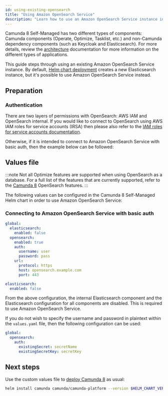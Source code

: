 ```yaml
---
id: using-existing-opensearch
title: "Using Amazon OpenSearch Service"
description: "Learn how to use an Amazon OpenSearch Service instance in Camunda 8 Self-Managed deployment."
---
```


Camunda 8 Self-Managed has two different types of components: Camunda components (Operate, Optimize, Tasklist, etc.) and non-Camunda dependency components (such as Keycloak and Elasticsearch). For more details, review the [architecture](../../about-self-managed.md#architecture) documentation for more information on the different types of applications.

This guide steps through using an existing Amazon OpenSearch Service instance. By default, [Helm chart deployment](/self-managed/setup/overview.md) creates a new Elasticsearch instance, but it's possible to use Amazon OpenSearch Service instead.

## Preparation

### Authentication

There are two layers of permissions with OpenSearch: AWS IAM and OpenSearch internal. If you would like to connect to OpenSearch using AWS IAM roles for service accounts (IRSA) then please also refer to the [IAM roles for service accounts documentation](/self-managed/setup/deploy/amazon/amazon-eks/terraform-setup.md#opensearch-module-setup).

Otherwise, if it is intended to connect to Amazon OpenSearch Service with basic auth, then the example below can be followed:

## Values file

:::note
Not all Optimize features are supported when using OpenSearch as a database. For a full list of the features that are currently supported, refer to the [Camunda 8](https://github.com/camunda/issues/issues/635) OpenSearch features.
:::

The following values can be configured in the Camunda 8 Self-Managed Helm chart in order to use Amazon OpenSearch Service:

### Connecting to Amazon OpenSearch Service with basic auth

```yaml
global:
  elasticsearch:
    enabled: false
  opensearch:
    enabled: true
    auth:
      username: user
      password: pass
    url:
      protocol: https
      host: opensearch.example.com
      port: 443

elasticsearch:
  enabled: false
```

From the above configuration, the internal Elasticsearch component and the Elasticsearch configuration for all components are disabled. This is required to use Amazon OpenSearch Service.

If you do not wish to specify the username and password in plaintext within the `values.yaml` file, then the following configuration can be used:

```yaml
global:
  opensearch:
    auth:
      existingSecret: secretName
      existingSecretKey: secretKey
```

## Next steps

Use the custom values file to [deploy Camunda 8](/self-managed/setup/overview.md) as usual:

```sh
helm install camunda camunda/camunda-platform --version $HELM_CHART_VERSION -f existing-elasticsearch-values.yaml
```
